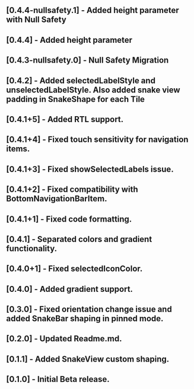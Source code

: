 ## [0.4.4-nullsafety.1] - Added height parameter with Null Safety

## [0.4.4] - Added height parameter

## [0.4.3-nullsafety.0] - Null Safety Migration

## [0.4.2] - Added selectedLabelStyle and unselectedLabelStyle. Also added snake view padding in SnakeShape for each Tile

## [0.4.1+5] - Added RTL support.

## [0.4.1+4] - Fixed touch sensitivity for navigation items.

## [0.4.1+3] - Fixed showSelectedLabels issue.

## [0.4.1+2] - Fixed compatibility with BottomNavigationBarItem.

## [0.4.1+1] - Fixed code formatting.

## [0.4.1] - Separated colors and gradient functionality.

## [0.4.0+1] - Fixed selectedIconColor.

## [0.4.0] - Added gradient support.

## [0.3.0] - Fixed orientation change issue and added SnakeBar shaping in pinned mode.

## [0.2.0] - Updated Readme.md.

## [0.1.1] - Added SnakeView custom shaping.

## [0.1.0] - Initial Beta release.
